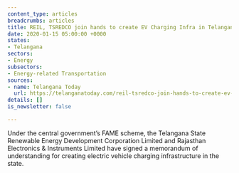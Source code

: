 ```yaml
---
content_type: articles
breadcrumbs: articles
title: REIL, TSREDCO join hands to create EV Charging Infra in Telangana
date: 2020-01-15 05:00:00 +0000
states:
- Telangana
sectors:
- Energy
subsectors:
- Energy-related Transportation
sources:
- name: Telangana Today
  url: https://telanganatoday.com/reil-tsredco-join-hands-to-create-ev-charging-infra-in-telangana
details: []
is_newsletter: false

---
```

Under the central government’s FAME scheme, the Telangana State Renewable Energy Development Corporation Limited and Rajasthan Electronics & Instruments Limited have signed a memorandum of understanding for creating electric vehicle charging infrastructure in the state.
